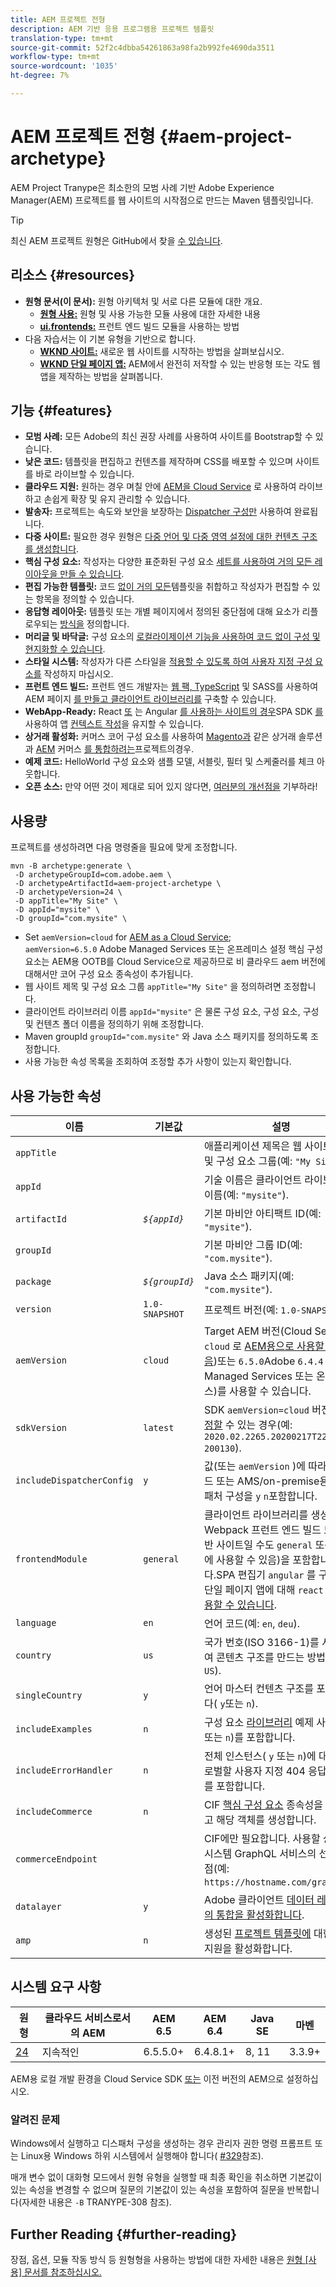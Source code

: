 ```yaml
---
title: AEM 프로젝트 전형
description: AEM 기반 응용 프로그램용 프로젝트 템플릿
translation-type: tm+mt
source-git-commit: 52f2c4dbba54261863a98fa2b992fe4690da3511
workflow-type: tm+mt
source-wordcount: '1035'
ht-degree: 7%

---
```



# AEM 프로젝트 전형 {#aem-project-archetype}

AEM Project Tranype은 최소한의 모범 사례 기반 Adobe Experience Manager(AEM) 프로젝트를 웹 사이트의 시작점으로 만드는 Maven 템플릿입니다.

>[!TIP]
>
>최신 AEM 프로젝트 원형은 GitHub에서 찾을 [수 있습니다](https://github.com/adobe/aem-project-archetype).

## 리소스 {#resources}

* **원형 문서(이 문서):** 원형 아키텍처 및 서로 다른 모듈에 대한 개요.
   * **[원형 사용:](using.md)** 원형 및 사용 가능한 모듈 사용에 대한 자세한 내용
   * **[ui.frontends:](uifrontend.md)** 프런트 엔드 빌드 모듈을 사용하는 방법
* 다음 자습서는 이 기본 유형을 기반으로 합니다.
   * **[WKND 사이트:](https://docs.adobe.com/content/help/en/experience-manager-learn/getting-started-wknd-tutorial-develop/overview.html)** 새로운 웹 사이트를 시작하는 방법을 살펴보십시오.
   * **[WKND 단일 페이지 앱:](https://docs.adobe.com/content/help/en/experience-manager-learn/sites/spa-editor/spa-editor-framework-feature-video-use.html)** AEM에서 완전히 저작할 수 있는 반응형 또는 각도 웹 앱을 제작하는 방법을 살펴봅니다.

## 기능 {#features}

* **모범 사례:** 모든 Adobe의 최신 권장 사례를 사용하여 사이트를 Bootstrap할 수 있습니다.
* **낮은 코드:** 템플릿을 편집하고 컨텐츠를 제작하며 CSS를 배포할 수 있으며 사이트를 바로 라이브할 수 있습니다.
* **클라우드 지원:** 원하는 경우 며칠 안에 [AEM을 Cloud Service](https://docs.adobe.com/content/help/en/experience-manager-cloud-service/landing/home.html) 로 사용하여 라이브하고 손쉽게 확장 및 유지 관리할 수 있습니다.
* **발송자:** 프로젝트는 속도와 보안을 보장하는 [Dispatcher 구성만](https://docs.adobe.com/content/help/ko-KR/experience-manager-dispatcher/using/dispatcher.html) 사용하여 완료됩니다.
* **다중 사이트:** 필요한 경우 원형은 [다중 언어 및 다중 영역 설정에 대한 컨텐츠 구조를 생성합니다](https://docs.adobe.com/content/help/en/experience-manager-65/administering/introduction/msm.html).
* **핵심 구성 요소:** 작성자는 다양한 표준화된 구성 요소 [세트를 사용하여 거의 모든 레이아웃을 만들 수 있습니다](/help/introduction.md).
* **편집 가능한 템플릿:** 코드 [없이 거의 모든](https://docs.adobe.com/content/help/en/experience-manager-learn/sites/page-authoring/template-editor-feature-video-use.html)템플릿을 취합하고 작성자가 편집할 수 있는 항목을 정의할 수 있습니다.
* **응답형 레이아웃:** 템플릿 또는 개별 페이지에서 정의된 중단점에 대해 요소가 리플로우되는 [방식을](https://docs.adobe.com/content/help/en/experience-manager-cloud-service/sites/authoring/features/responsive-layout.html) 정의합니다.
* **머리글 및 바닥글:** 구성 요소의 [로컬라이제이션 기능을 사용하여 코드 없이 구성 및 현지화할 수 있습니다](https://docs.adobe.com/content/help/ko-KR/experience-manager-core-components/using/get-started/localization.html).
* **스타일 시스템:** 작성자가 다른 스타일을 [적용할 수 있도록 하여 사용자 지정 구성 요소를](https://docs.adobe.com/content/help/en/experience-manager-learn/getting-started-wknd-tutorial-develop/style-system.html) 작성하지 마십시오.
* **프런트 엔드 빌드:** 프런트 엔드 개발자는 [웹 팩, TypeScript](uifrontend.md#webpack-dev-server) 및 SASS를 사용하여 AEM 페이지 [를 만들고 클라이언트 라이브러리를](uifrontend.md) 구축할 수 있습니다.
* **WebApp-Ready:** React [또](uifrontend-react.md) 는 Angular [를 사용하는 사이트의 경우](uifrontend-angular.md)SPA SDK [를](https://docs.adobe.com/content/help/en/experience-manager-cloud-service/implementing/headless/spa/developing.html) 사용하여 앱 [컨텍스트 작성](https://docs.adobe.com/content/help/en/experience-manager-learn/sites/spa-editor/spa-editor-framework-feature-video-use.html)을 유지할 수 있습니다.
* **상거래 활성화:** 커머스 코어 구성 요소를 사용하여 [Magento과](https://docs.adobe.com/content/help/en/experience-manager-cloud-service/commerce/home.html) 같은 상거래 솔루션과 [AEM](https://magento.com/) 커머스 [를 통합하려는](https://github.com/adobe/aem-core-cif-components)프로젝트의경우.
* **예제 코드:** HelloWorld 구성 요소와 샘플 모델, 서블릿, 필터 및 스케줄러를 체크 아웃합니다.
* **오픈 소스:** 만약 어떤 것이 제대로 되어 있지 않다면, [여러분의 개선점을](https://github.com/adobe/aem-core-wcm-components/blob/master/CONTRIBUTING.md) 기부하라!

## 사용량

프로젝트를 생성하려면 다음 명령줄을 필요에 맞게 조정합니다.

```
mvn -B archetype:generate \
 -D archetypeGroupId=com.adobe.aem \
 -D archetypeArtifactId=aem-project-archetype \
 -D archetypeVersion=24 \
 -D appTitle="My Site" \
 -D appId="mysite" \
 -D groupId="com.mysite" \
```

* Set `aemVersion=cloud` for [AEM as a Cloud Service](https://docs.adobe.com/content/help/en/experience-manager-cloud-service/landing/home.html);\
   `aemVersion=6.5.0` Adobe Managed Services [](https://github.com/adobe/aem-project-archetype/tree/master/src/main/archetype/dispatcher.ams)또는 온프레미스 설정
핵심 구성 요소는 AEM용 OOTB를 Cloud Service으로 제공하므로 비 클라우드 aem 버전에 대해서만 코어 구성 요소 종속성이 추가됩니다.
* 웹 사이트 제목 및 구성 요소 그룹 `appTitle="My Site"` 을 정의하려면 조정합니다.
* 클라이언트 라이브러리 이름 `appId="mysite"` 은 물론 구성 요소, 구성 요소, 구성 및 컨텐츠 폴더 이름을 정의하기 위해 조정합니다.
* Maven groupId `groupId="com.mysite"` 와 Java 소스 패키지를 정의하도록 조정합니다.
* 사용 가능한 속성 목록을 조회하여 조정할 추가 사항이 있는지 확인합니다.

## 사용 가능한 속성

| 이름 | 기본값 | 설명 |
--------------------------|----------------|--------------------
| `appTitle` |  | 애플리케이션 제목은 웹 사이트 제목 및 구성 요소 그룹(예: `"My Site"`). |
| `appId` |  | 기술 이름은 클라이언트 라이브러리 이름(예: `"mysite"`). |
| `artifactId` | *`${appId}`* | 기본 마비안 아티팩트 ID(예: `"mysite"`). |
| `groupId` |  | 기본 마비안 그룹 ID(예: `"com.mysite"`). |
| `package` | *`${groupId}`* | Java 소스 패키지(예: `"com.mysite"`). |
| `version` | `1.0-SNAPSHOT` | 프로젝트 버전(예: `1.0-SNAPSHOT`). |
| `aemVersion` | `cloud` | Target AEM 버전(Cloud Service `cloud` 로 [AEM용으로 사용할 수 있음](https://docs.adobe.com/content/help/en/experience-manager-cloud-service/landing/home.html))또는 `6.5.0`Adobe `6.4.4` Managed Services [](https://github.com/adobe/aem-project-archetype/tree/master/src/main/archetype/dispatcher.ams) 또는 온프레미스)를 사용할 수 있습니다. |
| `sdkVersion` | `latest` | SDK `aemVersion=cloud` 버전 [을 지정할](https://docs.adobe.com/content/help/en/experience-manager-cloud-service/implementing/developing/aem-as-a-cloud-service-sdk.html) 수 있는 경우(예: `2020.02.2265.20200217T222518Z-200130`). |
| `includeDispatcherConfig` | `y` | 값(또는 `aemVersion` )에 따라 클라우드 또는 AMS/on-premise용 디스패처 구성을 `y` `n`포함합니다. |
| `frontendModule` | `general` | 클라이언트 라이브러리를 생성하는 Webpack 프런트 엔드 빌드 모듈(일반 사이트일 수도 `general` 또는 `none` 에 사용할 수 있음)을 포함합니다.SPA 편집기 `angular` 를 구현하는 단일 페이지 앱에 대해 `react` 또는 [사용할 수 있습니다](https://docs.adobe.com/content/help/en/experience-manager-cloud-service/implementing/headless/spa/editor-overview.html). |
| `language` | `en` | 언어 코드(예: `en`, `deu`). |
| `country` | `us` | 국가 번호(ISO 3166-1)를 사용하여 콘텐츠 구조를 만드는 방법(예: `US`). |
| `singleCountry` | `y` | 언어 마스터 컨텐츠 구조를 포함합니다( `y`또는 `n`). |
| `includeExamples` | `n` | 구성 요소 [라이브러리](https://www.aemcomponents.dev/) 예제 사이트( `y`또는 `n`)를 포함합니다. |
| `includeErrorHandler` | `n` | 전체 인스턴스( `y` 또는 `n`)에 대해 글로벌할 사용자 지정 404 응답 페이지를 포함합니다. |
| `includeCommerce` | `n` | CIF [핵심 구성 요소](https://github.com/adobe/aem-core-cif-components) 종속성을 포함하고 해당 객체를 생성합니다. |
| `commerceEndpoint` |  | CIF에만 필요합니다. 사용할 상거래 시스템 GraphQL 서비스의 선택 끝점(예: `https://hostname.com/grapql`). |
| `datalayer` | `y` | Adobe 클라이언트 [데이터 레이어와의 통합을 활성화합니다](/help/developing/data-layer/overview.md). |
| `amp` | `n` | 생성된 [프로젝트 템플릿에](/help/developing/amp.md) 대한 AMP 지원을 활성화합니다. |

## 시스템 요구 사항

| 원형 | 클라우드 서비스로서의 AEM | AEM 6.5 | AEM 6.4 | Java SE | 마벤 |
|---------|---------|---------|---------|---------|---------|
| [24](https://github.com/adobe/aem-project-archetype/releases/tag/aem-project-archetype-24) | 지속적인 | 6.5.5.0+ | 6.4.8.1+ | 8, 11 | 3.3.9+ |

AEM용 로컬 개발 환경을 Cloud Service SDK [또는](https://docs.adobe.com/content/help/en/experience-manager-learn/cloud-service/local-development-environment-set-up/overview.html) 이전 버전의 AEM으로 [](https://docs.adobe.com/content/help/en/experience-manager-learn/foundation/development/set-up-a-local-aem-development-environment.html)설정하십시오.

### 알려진 문제

Windows에서 실행하고 디스패처 구성을 생성하는 경우 관리자 권한 명령 프롬프트 또는 Linux용 Windows 하위 시스템에서 실행해야 합니다( [#329](https://github.com/adobe/aem-project-archetype/issues/329)참조).

매개 변수 없이 대화형 모드에서 원형 유형을 실행할 때 최종 확인을 취소하면 기본값이 있는 속성을 변경할 수 없으며 질문의 기본값이 있는 속성을 포함하여 질문을 반복합니다(자세한 내용은 `-B` TRANYPE-308[](https://issues.apache.org/jira/browse/ARCHETYPE-308) 참조).

## Further Reading {#further-reading}

장점, 옵션, 모듈 작동 방식 등 원형형을 사용하는 방법에 대한 자세한 내용은 [원형 [사용] 문서를 참조하십시오.](using.md)
